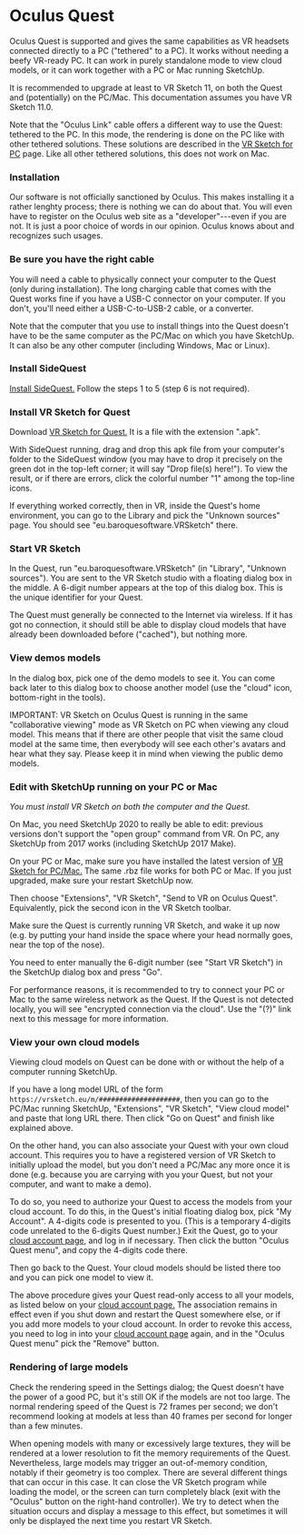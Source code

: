 # Oculus Quest

Oculus Quest is supported and gives the same capabilities as VR headsets
connected directly to a PC ("tethered" to a PC).  It works without needing a
beefy VR-ready PC.  It can work in purely standalone mode to view cloud models,
or it can work together with a PC or Mac running SketchUp.

It is recommended to upgrade at least to VR Sketch 11, on both the Quest and
(potentially) on the PC/Mac.  This documentation assumes you have VR Sketch
11.0.

Note that the "Oculus Link" cable offers a different way to use the Quest:
tethered to the PC.  In this mode, the rendering is done on the PC like with
other tethered solutions.  These solutions are described in the <a
href="docs-getting-started.html">VR Sketch for PC</a> page.  Like all other
tethered solutions, this does not work on Mac.


### Installation

Our software is not officially sanctioned by Oculus.  This makes installing it
a rather lenghty process; there is nothing we can do about that.  You will even
have to register on the Oculus web site as a "developer"---even if you are not.
It is just a poor choice of words in our opinion.  Oculus knows about and
recognizes such usages.


### Be sure you have the right cable

You will need a cable to physically connect your computer to the Quest (only
during installation).  The long charging cable that comes with the Quest works
fine if you have a USB-C connector on your computer.  If you don't, you'll need
either a USB-C-to-USB-2 cable, or a converter.

Note that the computer that you use to install things into the Quest doesn't
have to be the same computer as the PC/Mac on which you have SketchUp.
It can also be any other computer (including Windows, Mac or Linux).


### Install SideQuest

<a href="https://sidequestvr.com/#/setup-howto">Install SideQuest.</a>  Follow
the steps 1 to 5 (step 6 is not required).


### Install VR Sketch for Quest

Download <a href="downloads.html">VR Sketch for Quest.</a>  It is a file with
the extension ".apk".

With SideQuest running, drag and drop this apk file from your computer's folder
to the SideQuest window (you may have to drop it precisely on the green dot in
the top-left corner; it will say "Drop file(s) here!"). To view the result, or
if there are errors, click the colorful number "1" among the top-line icons.

If everything worked correctly, then in VR, inside the Quest's home
environment, you can go to the Library and pick the "Unknown sources" page.
You should see "eu.baroquesoftware.VRSketch" there.


### Start VR Sketch

In the Quest, run "eu.baroquesoftware.VRSketch" (in "Library", "Unknown
sources").  You are sent to the VR Sketch studio with a floating dialog box in
the middle.  A 6-digit number appears at the top of this dialog box.
This is the unique identifier for your Quest.

The Quest must generally be connected to the Internet via wireless.  If it has
got no connection, it should still be able to display cloud models that have
already been downloaded before ("cached"), but nothing more.


### View demos models

In the dialog box, pick one
of the demo models to see it. You can come back later to this dialog box to
choose another model (use the "cloud" icon, bottom-right in the tools).

IMPORTANT: VR Sketch on Oculus Quest is running in the same "collaborative
viewing" mode as VR Sketch on PC when viewing any cloud model.  This means that
if there are other people that visit the same cloud model at the same time,
then everybody will see each other's avatars and hear what they say.  Please
keep it in mind when viewing the public demo models.


### Edit with SketchUp running on your PC or Mac

*You must install VR Sketch on both the computer and the Quest.*

On Mac, you need SketchUp 2020 to really be able to edit: previous versions don't
support the "open group" command from VR.  On PC, any SketchUp from 2017 works
(including SketchUp 2017 Make).

On your PC or Mac, make sure you have installed the latest version of <a
href="downloads.html">VR Sketch for PC/Mac.</a>  The same .rbz file works for
both PC or Mac.  If you just upgraded, make sure your restart SketchUp now.

Then choose "Extensions", "VR Sketch", "Send to VR on Oculus Quest".
Equivalently, pick the second icon in the VR Sketch toolbar.

Make sure the Quest is currently running VR Sketch, and wake it up now (e.g. by
putting your hand inside the space where your head normally goes, near the
top of the nose).

You need to enter manually the 6-digit number (see "Start VR Sketch") in the
SketchUp dialog box and press "Go".

For performance reasons, it is recommended to try to connect your PC or Mac to
the same wireless network as the Quest.  If the Quest is not detected locally,
you will see "encrypted connection via the cloud".  Use the "(?)" link next to
this message for more information.


### View your own cloud models

Viewing cloud models on Quest can be done with or without the help of a
computer running SketchUp.

If you have a long model URL of the form
``https://vrsketch.eu/m/####################``, then you can go to the
PC/Mac running SketchUp, "Extensions", "VR Sketch", "View cloud model" and
paste that long URL there.  Then click "Go on Quest" and finish like
explained above.

On the other hand, you can also associate your Quest with your own cloud
account.  This requires you to have a registered version of VR Sketch to
initially upload the model, but you don't need a PC/Mac any more once it is
done (e.g. because you are carrying with you your Quest, but not your computer,
and want to make a demo).

To do so, you need to authorize your Quest to access the models from your cloud
account.  To do this, in the Quest's initial floating dialog box, pick "My
Account".  A 4-digits code is presented to you.  (This is a temporary 4-digits
code unrelated to the 6-digits Quest number.)  Exit the Quest, go to your <a
href="https://vrsketch.eu/cloud.html">cloud account page,</a> and log in if
necessary.  Then click the button "Oculus Quest menu", and copy the 4-digits
code there.

Then go back to the Quest.  Your cloud models should be listed there too and
you can pick one model to view it.

The above procedure gives your Quest read-only access to all your models, as
listed below on your <a href="https://vrsketch.eu/cloud.html">cloud account
page.</a>  The association remains in effect even if you shut down and restart
the Quest somewhere else, or if you add more models to your cloud account.  In
order to revoke this access, you need to log in into your <a
href="https://vrsketch.eu/cloud.html">cloud account page</a> again, and in the
"Oculus Quest menu" pick the "Remove" button.


### Rendering of large models

Check the rendering speed in the Settings dialog; the Quest doesn't have the
power of a good PC, but it's still OK if the models are not too large.  The
normal rendering speed of the Quest is 72 frames per second; we don't recommend
looking at models at less than 40 frames per second for longer than a few
minutes.

When opening models with many or excessively large textures, they will be
rendered at a lower resolution to fit the memory requirements of the Quest.
Nevertheless, large models may trigger an out-of-memory condition, notably
if their geometry is too complex.
There are several different things that can occur in this case.  It can close
the VR Sketch program while loading the model, or the screen can turn
completely black (exit with the "Oculus" button on the right-hand controller).
We try to detect when the situation occurs and display a message to this
effect, but sometimes it will only be displayed the next time you restart VR
Sketch.
